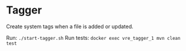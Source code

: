 Tagger
===

Create system tags when a file is added or updated.

Run: `./start-tagger.sh`
Run tests: `docker exec vre_tagger_1 mvn clean test`